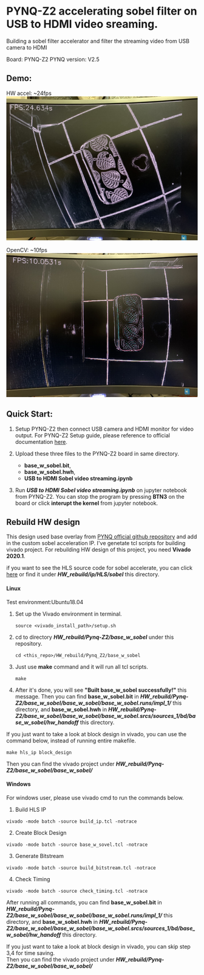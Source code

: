 # PYNQ-Z2 accelerating sobel filter on USB to HDMI video sreaming.
Building a sobel filter accelerator and filter the streaming video from USB camera to HDMI

Board: PYNQ-Z2
PYNQ version: V2.5

## Demo:
HW accel: ~24fps
![HW_sobel](HW.jpeg)

OpenCV: ~10fps
![SW_laplacian](SW.jpeg)



## Quick Start:

1. Setup PYNQ-Z2 then connect USB camera and HDMI monitor for video output. For PYNQ-Z2 Setup guide, please reference to official documentation [here](https://pynq.readthedocs.io/en/v2.5.1/getting_started/pynq_z2_setup.html). 

2. Upload these three files to the PYNQ-Z2 board in same directory.
    * **base_w_sobel.bit**,
    * **base_w_sobel.hwh**,
    * **USB to HDMI Sobel video streaming.ipynb**  

3. Run ***USB to HDMI Sobel video streaming.ipynb*** on jupyter notebook from PYNQ-Z2. You can stop the program by pressing **BTN3** on the board or click **interupt the kernel** from jupyter notebook.

## Rebuild HW design
This design used base overlay from [PYNQ official github repository](https://github.com/Xilinx/PYNQ) and add in the custom sobel acceleration IP. I've genetate tcl scripts for building vivado project. 
For rebuilding HW design of this project, you need **Vivado 2020.1**.  

if you want to see the HLS source code for sobel accelerate, you can click [here](/HW_rebuild/ip/hls/sobel/) or find it under ***HW_rebuild/ip/HLS/sobel*** this directory.

#### Linux
Test environment:Ubuntu18.04
1. Set up the Vivado environment in terminal.
    ```
    source <vivado_install_path>/setup.sh
    ```
2. cd to directory ***HW_rebuild/Pynq-Z2/base_w_sobel*** under this repository. 

    ```
    cd <this_repo>/HW_rebuild/Pynq_Z2/base_w_sobel
    ```

3. Just use **make** command and it will run all tcl scripts.   
    ```
    make
    ```
4. After it's done, you will see **"Built base_w_sobel successfully!"** this message. Then you can find **base_w_sobel.bit** in ***HW_rebuild/Pynq-Z2/base_w_sobel/base_w_sobel/base_w_sobel.runs/impl_1/*** this directory, and **base_w_sobel.hwh** in ***HW_rebuild/Pynq-Z2/base_w_sobel/base_w_sobel/base_w_sobel.srcs/sources_1/bd/base_w_sobel/hw_handoff*** this directory.

If you just want to take a look at block design in vivado, you can use the command below, instead of running entire makefile.

```
make hls_ip block_design
```

Then you can find the vivado project under ***HW_rebuild/Pynq-Z2/base_w_sobel/base_w_sobel/***

#### Windows
For windows user, please use vivado cmd to run the commands below.
1. Build HLS IP
```
vivado -mode batch -source build_ip.tcl -notrace
```
2. Create Block Design 
```
vivado -mode batch -source base_w_sovel.tcl -notrace
```
3. Generate Bitstream
```
vivado -mode batch -source build_bitstream.tcl -notrace
```

4. Check Timing
```
vivado -mode batch -source check_timing.tcl -notrace
```

After running all commands, you can find **base_w_sobel.bit** in ***HW_rebuild/Pynq-Z2/base_w_sobel/base_w_sobel/base_w_sobel.runs/impl_1/*** this directory, and **base_w_sobel.hwh** in ***HW_rebuild/Pynq-Z2/base_w_sobel/base_w_sobel/base_w_sobel.srcs/sources_1/bd/base_w_sobel/hw_handoff*** this directory.

If you just want to take a look at block design in vivado, you can skip step 3,4 for time saving.  
Then you can find the vivado project under ***HW_rebuild/Pynq-Z2/base_w_sobel/base_w_sobel/***
